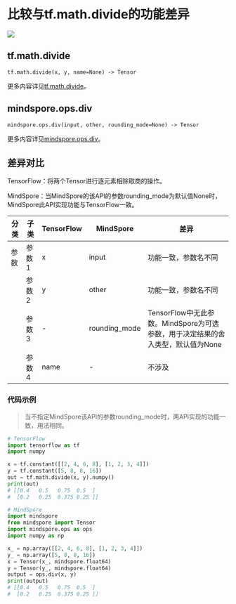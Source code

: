 # 比较与tf.math.divide的功能差异

<a href="https://gitee.com/mindspore/docs/blob/r2.0.0-alpha/docs/mindspore/source_zh_cn/note/api_mapping/tensorflow_diff/div.md" target="_blank"><img src="https://mindspore-website.obs.cn-north-4.myhuaweicloud.com/website-images/r2.0.0-alpha/resource/_static/logo_source.png"></a>

## tf.math.divide

```text
tf.math.divide(x, y, name=None) -> Tensor
```

更多内容详见[tf.math.divide](https://tensorflow.google.cn/versions/r2.6/api_docs/python/tf/math/divide)。

## mindspore.ops.div

```text
mindspore.ops.div(input, other, rounding_mode=None) -> Tensor
```

更多内容详见[mindspore.ops.div](https://mindspore.cn/docs/zh-CN/r2.0.0-alpha/api_python/ops/mindspore.ops.div.html)。

## 差异对比

TensorFlow：将两个Tensor进行逐元素相除取商的操作。

MindSpore：当MindSpore的该API的参数rounding_mode为默认值None时，MindSpore此API实现功能与TensorFlow一致。

| 分类 | 子类  | TensorFlow | MindSpore | 差异                                                  |
| --- |-----|------------|-----------|-----------------------------------------------------|
|参数 | 参数1 | x          | input  | 功能一致，参数名不同                                                   |
| | 参数2 | y          | other    | 功能一致，参数名不同                                                  |
| | 参数3 | -          |  rounding_mode | TensorFlow中无此参数。MindSpore为可选参数，用于决定结果的舍入类型，默认值为None |
| | 参数4 | name         |  - | 不涉及 |

### 代码示例

> 当不指定MindSpore该API的参数rounding_mode时，两API实现的功能一致，用法相同。

```python
# TensorFlow
import tensorflow as tf
import numpy

x = tf.constant([[2, 4, 6, 8], [1, 2, 3, 4]])
y = tf.constant([5, 8, 8, 16])
out = tf.math.divide(x, y).numpy()
print(out)
# [[0.4   0.5   0.75  0.5  ]
#  [0.2   0.25  0.375 0.25 ]]

# MindSpore
import mindspore
from mindspore import Tensor
import mindspore.ops as ops
import numpy as np

x_ = np.array([[2, 4, 6, 8], [1, 2, 3, 4]])
y_ = np.array([5, 8, 8, 16])
x = Tensor(x_, mindspore.float64)
y = Tensor(y_, mindspore.float64)
output = ops.div(x, y)
print(output)
# [[0.4   0.5   0.75  0.5  ]
#  [0.2   0.25  0.375 0.25 ]]
```
